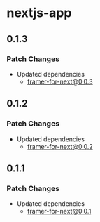 # nextjs-app

## 0.1.3

### Patch Changes

-   Updated dependencies
    -   framer-for-next@0.0.3

## 0.1.2

### Patch Changes

-   Updated dependencies
    -   framer-for-next@0.0.2

## 0.1.1

### Patch Changes

-   Updated dependencies
    -   framer-for-next@0.0.1
